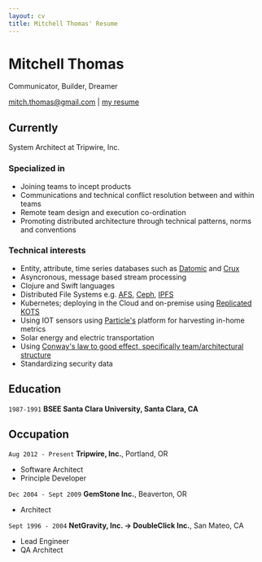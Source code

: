 ```yaml
---
layout: cv
title: Mitchell Thomas' Resume
---
```

# Mitchell Thomas
Communicator, Builder, Dreamer

<div id="webaddress">
<a href="mailto:mitch.thomas@gmail.com">mitch.thomas@gmail.com</a>
| <a href="https://mitchelljthomas.github.io/markdown-cv/">my resume</a>
</div>

## Currently

System Architect at Tripwire, Inc.

### Specialized in

- Joining teams to incept products
- Communications and technical conflict resolution between and within teams
- Remote team design and execution co-ordination
- Promoting distributed architecture through technical patterns, norms
  and conventions

### Technical interests

- Entity, attribute, time series databases such as <a href="https://www.datomic.com/">Datomic</a> and <a
  href="https://opencrux.com/">Crux</a>
- Asyncronous, message based stream processing
- Clojure and Swift languages
- Distributed File Systems e.g. <a href="https://www.openafs.org/">AFS</a>, <a href="https://ceph.io/">Ceph</a>, <a href="https://www.ipfs.com/">IPFS</a>
- Kubernetes; deploying in the Cloud and on-premise using <a href="https://kots.io/">Replicated KOTS</a>
- Using IOT sensors using <a href="https://www.particle.io/">Particle's<a/> platform for harvesting in-home metrics
- Solar energy and electric transportation
- Using <a href="https://teamtopologies.com/">Conway's law to good
  effect, specifically team/architectural structure</a>
- Standardizing security data

## Education

`1987-1991`
__BSEE Santa Clara University, Santa Clara, CA__


## Occupation

`Aug 2012 - Present`
__Tripwire, Inc.__, Portland, OR

- Software Architect
- Principle Developer

`Dec 2004 - Sept 2009`
__GemStone Inc.__, Beaverton, OR

- Architect

`Sept 1996 - 2004`
__NetGravity, Inc. -> DoubleClick Inc.__, San Mateo, CA

- Lead Engineer
- QA Architect


<!-- ### Footer

Last updated: April 2020 -->


